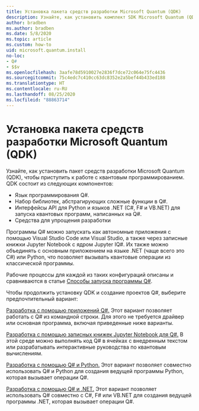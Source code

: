 ```yaml
---
title: Установка пакета средств разработки Microsoft Quantum (QDK)
description: Узнайте, как установить комплект SDK Microsoft Quantum (QDK) в разных средах.
author: bradben
ms.author: bradben
ms.date: 5/8/2020
ms.topic: article
ms.custom: how-to
uid: microsoft.quantum.install
no-loc:
- Q#
- $$v
ms.openlocfilehash: 3aafe78d5910027e2836f7dce72c064e75fc4436
ms.sourcegitcommit: 75c4edc7c410cc63dc8352e2a5bef44b433ed188
ms.translationtype: HT
ms.contentlocale: ru-RU
ms.lasthandoff: 08/25/2020
ms.locfileid: "88863714"
---
```

# <a name="install-the-microsoft-quantum-development-kit-qdk"></a>Установка пакета средств разработки Microsoft Quantum (QDK)

Узнайте, как установить пакет средств разработки Microsoft Quantum (QDK), чтобы приступить к работе с квантовым программированием. QDK состоит из следующих компонентов:

- Язык программирования Q#.
- Набор библиотек, абстрагирующих сложные функции в Q#.
- Интерфейсы API для Python и языков .NET (C#, F# и VB.NET) для запуска квантовых программ, написанных на Q#.
- Средства для упрощения разработки

Программы Q# можно запускать как автономные приложения с помощью Visual Studio Code или Visual Studio, а также через записные книжки Jupyter Notebook с ядром Jupyter IQ#.
Их также можно объединять с основным приложением на языке .NET (чаще всего это C#) или Python, что позволяет вызывать квантовые операции из классической программы.

Рабочие процессы для каждой из таких конфигураций описаны и сравниваются в статье [Способы запуска программы Q#](xref:microsoft.quantum.guide.host-programs).

Чтобы продолжить установку QDK и создание проектов Q#, выберите предпочтительный вариант:

[Разработка с помощью приложений Q#.](xref:microsoft.quantum.install.standalone) Этот вариант позволяет работать с Q# из командной строки. Для этого не требуется драйвер или основная программа, включая приведенные ниже варианты.

[Разработка с помощью записных книжек Jupyter Notebook для Q#.](xref:microsoft.quantum.install.jupyter) В этой среде можно выполнять код Q# в ячейках с внедренным текстом или разрабатывать интерактивные руководства по квантовым вычислениям. 

[Разработка с помощью Q# и Python.](xref:microsoft.quantum.install.python) Этот вариант позволяет совместно использовать Q# и Python для создания ведущей программы Python, которая вызывает операции Q#.

[Разработка с помощью Q# и .NET.](xref:microsoft.quantum.install.cs) Этот вариант позволяет использовать Q# совместно с C#, F# или VB.NET для создания ведущей программы .NET, которая вызывает операции Q#.
